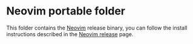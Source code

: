 # Neovim portable folder

This folder contains the [Neovim](https://neovim.io/) release binary, you can follow the install instructions described in the [Neovim release](https://github.com/neovim/neovim/releases) page.
